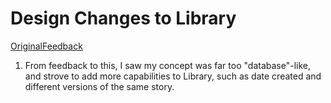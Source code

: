 # Design Changes to Library

[OriginalFeedback](../../../context/design/concepts/Library/LibraryConcept.md/20251012_142909.7e643fde.md)

1. From feedback to this, I saw my concept was far too "database"-like, and strove to add more capabilities to Library, such as date created and different versions of the same story.

